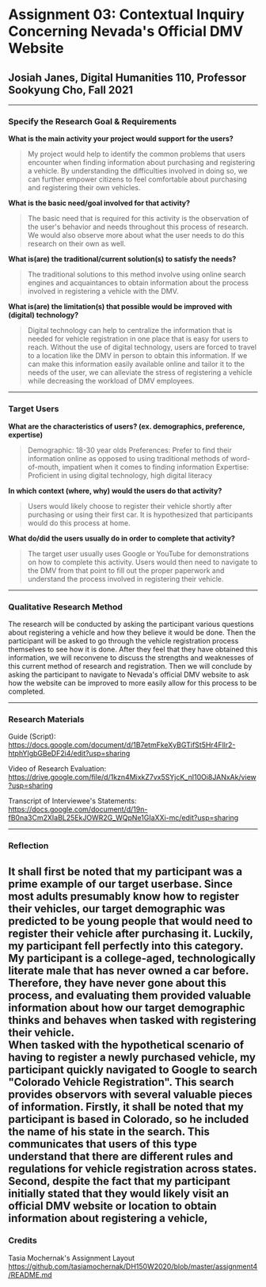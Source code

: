 # Assignment 03: Contextual Inquiry Concerning Nevada's Official DMV Website

## Josiah Janes, Digital Humanities 110, Professor Sookyung Cho, Fall 2021

---

### Specify the Research Goal & Requirements
**What is the main activity your project would support for the users?**
>My project would help to identify the common problems that users encounter when finding information about purchasing and registering a vehicle. By understanding the difficulties involved in doing so, we can further empower citizens to feel comfortable about purchasing and registering their own vehicles.

**What is the basic need/goal involved for that activity?**
>The basic need that is required for this activity is the observation of the user's behavior and needs throughout this process of research. We would also observe more about what the user needs to do this research on their own as well.

**What is(are) the traditional/current solution(s) to satisfy the needs?**
>The traditional solutions to this method involve using online search engines and acquaintances to obtain information about the process involved in registering a vehicle with the DMV.

**What is(are) the limitation(s) that possible would be improved with (digital) technology?**
>Digital technology can help to centralize the information that is needed for vehicle registration in one place that is easy for users to reach. Without the use of digital technology, users are forced to travel to a location like the DMV in person to obtain this information. If we can make this information easily available online and tailor it to the needs of the user, we can alleviate the stress of registering a vehicle while decreasing the workload of DMV employees.

---

### Target Users

**What are the characteristics of users? (ex. demographics, preference, expertise)**
>Demographic: 18-30 year olds
>Preferences: Prefer to find their information online as opposed to using traditional methods of word-of-mouth, impatient when it comes to finding information
>Expertise: Proficient in using digital technology, high digital literacy

**In which context (where, why) would the users do that activity?**
>Users would likely choose to register their vehicle shortly after purchasing or using their first car. It is hypothesized that participants would do this process at home.

**What do/did the users usually do in order to complete that activity?**
>The target user usually uses Google or YouTube for demonstrations on how to complete this activity. Users would then need to navigate to the DMV from that point to fill out the proper paperwork and understand the process involved in registering their vehicle.

---

### Qualitative Research Method
The research will be conducted by asking the participant various questions about registering a vehicle and how they believe it would be done. Then the participant will be asked to go through the vehicle registration process themselves to see how it is done. After they feel that they have obtained this information, we will reconvene to discuss the strengths and weaknesses of this current method of research and registration. Then we will conclude by asking the participant to navigate to Nevada's official DMV website to ask how the website can be improved to more easily allow for this process to be completed.

---

### Research Materials

Guide (Script): https://docs.google.com/document/d/1B7etmFkeXyBGTifSt5Hr4Fllr2-htphYIgbGBeDF2i4/edit?usp=sharing

Video of Research Evaluation: https://drive.google.com/file/d/1kzn4MixkZ7vx5SYjcK_nI10Oi8JANxAk/view?usp=sharing

Transcript of Interviewee's Statements: https://docs.google.com/document/d/19n-fB0na3Cm2XIaBL25EkJOWR2G_WQpNe1GIaXXi-mc/edit?usp=sharing

---

### Reflection
It shall first be noted that my participant was a prime example of our target userbase. Since most adults presumably know how to register their vehicles, our target demographic was predicted to be young people that would need to register their vehicle after purchasing it. Luckily, my participant fell perfectly into this category. My participant is a college-aged, technologically literate male that has never owned a car before. Therefore, they have never gone about this process, and evaluating them provided valuable information about how our target demographic thinks and behaves when tasked with registering their vehicle.
<br>
When tasked with the hypothetical scenario of having to register a newly purchased vehicle, my participant quickly navigated to Google to search "Colorado Vehicle Registration". This search provides observors with several valuable pieces of information. Firstly, it shall be noted that my participant is based in Colorado, so he included the name of his state in the search. This communicates that users of this type understand that there are different rules and regulations for vehicle registration across states. Second, despite the fact that my participant initially stated that they would likely visit an official DMV website or location to obtain information about registering a vehicle,
---

### Credits
Tasia Mochernak's Assignment Layout
https://github.com/tasiamochernak/DH150W2020/blob/master/assignment4/README.md
